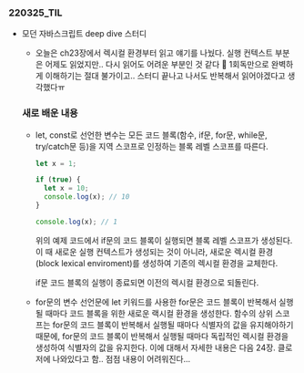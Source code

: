 ### 220325_TIL

- 모던 자바스크립트 deep dive 스터디

  - 오늘은 ch23장에서 렉시컬 환경부터 읽고 얘기를 나눴다. 실행 컨텍스트 부분은 어제도 읽었지만.. 다시 읽어도 어려운 부분인 것 같다 🥲 1회독만으로 완벽하게 이해하기는 절대 불가이고.. 스터디 끝나고 나서도 반복해서 읽어야겠다고 생각했다ㅠ

  ### 새로 배운 내용

  - let, const로 선언한 변수는 모든 코드 블록(함수, if문, for문, while문, try/catch문 등)을 지역 스코프로 인정하는 블록 레벨 스코프를 따른다.

    ```javascript
    let x = 1;

    if (true) {
      let x = 10;
      console.log(x); // 10
    }

    console.log(x); // 1
    ```

    위의 예제 코드에서 if문의 코드 블록이 실행되면 블록 레벨 스코프가 생성된다. 이 때 새로운 실행 컨텍스트가 생성되는 것이 아니라, 새로운 렉시컬 환경(block lexical enviroment)를 생성하여 기존의 렉시컬 환경을 교체한다.

    if문 코드 블록의 실행이 종료되면 이전의 렉시컬 환경으로 되돌린다.

  - for문의 변수 선언문에 let 키워드를 사용한 for문은 코드 블록이 반복해서 실행될 때마다 코드 블록을 위한 새로운 랙시컬 환경을 생성한다.
    함수의 상위 스코프는 for문의 코드 블록이 반복해서 실행될 때마다 식별자의 값을 유지해야하기 때문에, for문의 코드 블록이 반복해서 실행될 때마다 독립적인 렉시컬 환경을 생성하여 식별자의 값을 유지한다.
    이에 대해서 자세한 내용은 다음 24장. 클로저에 나와있다고 함.. 점점 내용이 어려워진다...
